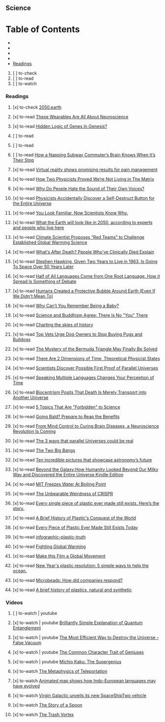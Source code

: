 ## Science

# Table of Contents
<!-- MarkdownTOC depth=4 -->
  - [](#)
  - [](#)
  - [](#)
  - [](#)
  - [Readings](#readings)
<!-- /MarkdownTOC -->

  1. [ ] to-check []()
  1. [ ] to-read []()
  1. [ ] to-watch []()


### Readings

  1. [x] to-check [2050.earth](https://2050.earth/)

  1. [x] to-read [These Wearables Are All About Neuroscience](http://bigthink.com/robby-berman/these-wearables-are-all-about-neuroscience)

  1. [x] to-read [Hidden Logic of Genes In Genesis?](http://bigthink.com/errors-we-live-by/the-logic-of-genes-and-genesis)


  1. [ ] to-read []()
  1. [ ] to-read []()
  1. [ ] to-read [How a Napping Subway Commuter’s Brain Knows When It’s Their Stop](http://nymag.com/scienceofus/2017/06/how-napping-subway-commuters-know-when-theyre-at-their-stop.html)

  1. [x] to-read [Virtual reality shows promising results for pain management](http://www.acrdailynewslive.org/virtual-reality-shows-promising-results-for-pain-management)
  1. [x] to-read [How Two Physicists Proved We’re Not Living in The Matrix](http://bigthink.com/philip-perry/how-two-physicists-proved-were-not-living-inside-the-matrix)
  1. [x] to-read [Why Do People Hate the Sound of Their Own Voices?](https://www.livescience.com/55527-why-people-hate-the-sound-of-their-voice.html)
  1. [x] to-read [Physicists Accidentally Discover a Self-Destruct Button for the Entire Universe](http://bigthink.com/philip-perry/physicists-accidently-discover-a-self-destruct-button-for-the-entire-universe)
  1. [x] to-read [You Look Familiar. Now Scientists Know Why.](https://www.nytimes.com/2017/06/01/science/facial-recognition-brain-neurons.html)
  1. [x] to-read [What the Earth will look like in 2050, according to experts and people who live here](https://www.theverge.com/2017/4/6/15209102/earth-2050-interactive-map-kaspersky-labs-anniversary#5659072-tw)
  1. [x] to-read [Climate Scientist Proposes “Red Teams” to Challenge Established Global Warming Science](http://bigthink.com/philip-perry/climate-scientist-proposes-red-teams-to-challenge-established-global-warming-science)
  1. [x] to-read [What's After Death? People Who've Clinically Died Explain](http://bigthink.com/ideafeed/people-whove-clinically-died-explain-whats-after-death)
  1. [x] to-read [Stephen Hawking, Given Two Years to Live in 1963, Is Going To Space Over 50 Years Later](http://bigthink.com/paul-ratner/stephen-hawking-given-two-years-to-live-in-1963-is-now-going-to-space)
  1. [x] to-read [Half of All Languages Come from One Root Language. How it Spread Is Something of Debate](http://bigthink.com/philip-perry/half-of-all-languages-come-from-one-root-language-how-it-spread-is-something-of-debate)
  1. [x] to-read [Humans Created a Protective Bubble Around Earth (Even If We Didn't Mean To)](http://bigthink.com/paul-ratner/space-probes-detect-a-surprising-human-made-bubble-protecting-earth)
  1. [x] to-read [Why Can’t You Remember Being a Baby?](http://bigthink.com/philip-perry/why-cant-you-remember-being-a-baby)
  1. [x] to-read [Science and Buddhism Agree: There Is No "You" There](http://bigthink.com/ideafeed/good-news-science-buddha-agree-theres-no-you)
  1. [x] to-read [Charting the skies of history](https://www.sciencedaily.com/releases/2017/04/170405101916.htm)
  1. [x] to-read [Top Vets Urge Dog Owners to Stop Buying Pugs and Bulldogs](http://bigthink.com/articles/vets-urge-dog-owners-to-stop-buying-pugs-and-bulldogs)
  1. [x] to-read [The Mystery of the Bermuda Triangle May Finally Be Solved](http://bigthink.com/paul-ratner/the-mystery-of-the-bermuda-triangle-may-finally-be-solved)
  1. [x] to-read [There Are 2 Dimensions of Time, Theoretical Physicist States](http://bigthink.com/philip-perry/there-are-in-fact-2-dimensions-of-time-one-theoretical-physicist-states)
  1. [x] to-read [Scientists Discover Possible First Proof of Parallel Universes](http://bigthink.com/paul-ratner/scientists-find-what-could-be-the-first-proof-of-parallel-universes)
  1. [x] to-read [Speaking Multiple Languages Changes Your Perception of Time](http://bigthink.com/21st-century-spirituality/speaking-multiple-languages-changes-your-perception-of-time)
  1. [x] to-read [Biocentrism Posits That Death Is Merely Transport into Another Universe](http://bigthink.com/philip-perry/biocentrism-posits-that-death-is-merely-transport-into-another-universe)
  1. [x] to-read [5 Topics That Are "Forbidden" to Science](http://bigthink.com/paul-ratner/5-topics-scientists-are-forbidden-to-research)
  1. [x] to-read [Going Bald? Prepare to Reap the Benefits](http://bigthink.com/scotty-hendricks/article-on-the-benefits-of-baldness)
  1. [x] to-read [From Mind Control to Curing Brain Diseases, a Neuroscience Revolution Is Coming](http://bigthink.com/hertz-foundation/the-future-of-neuroenginering-from-curing-disease-to-remote-control-mice)
  1. [x] to-read [The 3 ways that parallel Universes could be real](https://medium.com/starts-with-a-bang/the-3-ways-that-parallel-universes-could-be-real-a9b9d8e886ba)
  1. [x] to-read [The Two Big Bangs](https://www.forbes.com/sites/startswithabang/2016/02/04/the-two-big-bangs/)
  1. [x] to-read [Ten incredible pictures that showcase astronomy’s future](https://medium.com/starts-with-a-bang/ten-incredible-pictures-that-showcase-astronomys-future-4b5533bb2ed7)
  1. [x] to-read [Beyond the Galaxy:How Humanity Looked Beyond Our Milky Way and Discovered the Entire Universe Kindle Edition](https://www.amazon.com/Beyond-Galaxy-Humanity-Discovered-Universe-ebook/dp/B019GIZYSY/)
  1. [x] to-read [MIT Freezes Water At Boiling Point](http://bigthink.com/scotty-hendricks/ice-when-there-should-be-fire)
  1. [x] to-read [The Unbearable Weirdness of CRISPR](http://alliance.nautil.us/feature/190/the-unbearable-weirdness-of-crispr)
  1. [x] to-read [Every single piece of plastic ever made still exists. Here’s the story.](http://www.huffingtonpost.com/entry/58d15c2ce4b07112b647322c)
  1. [x] to-read [A Brief History of Plastic's Conquest of the World](https://www.scientificamerican.com/article/a-brief-history-of-plastic-world-conquest/)
  1. [x] to-read [Every Piece of Plastic Ever Made Still Exists Today](http://www.plantingpeace.org/2015/05/plastic-footprint/)
  1. [x] to-read [infographic-plastic-truth](http://www.plantingpeace.org/wp-content/uploads/2015/05/infographic-plastic-truth.jpg)
  1. [x] to-read [Fighting Global Warming](http://www.greenpeace.org/usa/global-warming/)
  1. [x] to-read [Make this Film a Global Movement](http://www.plasticoceans.org/)
  1. [x] to-read [New Year's plastic resolution: 5 simple ways to help the ocean.](http://www.greenpeace.org/international/en/news/Blogs/makingwaves/new-years-plastic-5-simple-recycle/blog/55244/)
  1. [x] to-read [Microbeads: How did companies respond?](http://www.greenpeace.org/international/en/news/Blogs/makingwaves/microbeads-companies-response/blog/57314/)
  1. [x] to-read [A brief history of plastics, natural and synthetic](http://www.bbc.com/news/magazine-27442625)

### Videos

  1. [ ] to-watch | youtube []()

  1. [x] to-watch | youtube [Brilliantly Simple Explanation of Quantum Entanglement](https://www.scienceandnonduality.com/videos/brilliantly-simple-explanation-of-quantum-entanglement)

  1. [x] to-watch | youtube [The Most Efficient Way to Destroy the Universe – False Vacuum](https://www.youtube.com/watch?v=ijFm6DxNVyI)
  1. [x] to-watch | youtube [The Common Character Trait of Geniuses](https://www.youtube.com/watch?v=Ym6whrAw8wU)
  1. [x] to-watch | youtube [Michio Kaku: The Supergenius](https://www.youtube.com/watch?v=vue8jsLqPbo)
  1. [x] to-watch [The Metaphysics of Teleportation](http://bigthink.com/videos/the-metaphysics-of-teleportation-2)
  1. [x] to-watch [Animated map shows how Indo-European languages may have evolved](https://www.youtube.com/watch?v=KdQwalCPNAs)
  1. [x] to-watch [Virgin Galactic unveils its new SpaceShipTwo vehicle](https://www.youtube.com/watch?v=Y7ix6HHL-JM)
  1. [x] to-watch [The Story of a Spoon](https://www.youtube.com/watch?v=eg-E1FtjaxY)
  1. [x] to-watch [The Trash Vortex](http://www.greenpeace.org/international/en/multimedia/videos/The-Trash-Vortex/)
